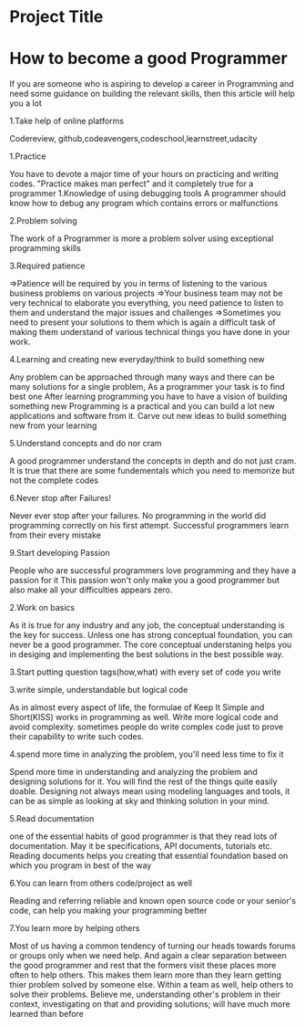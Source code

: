 Project Title
================================



How to become a good Programmer
=======================================
If you are someone who is aspiring to develop a career in Programming and need some guidance on building the relevant skills, then this article will help you a lot


1.Take help of online platforms

Codereview, github,codeavengers,codeschool,learnstreet,udacity

1.Practice

You have to devote a major time of your hours on practicing and writing codes. "Practice makes man perfect" and it completely true for a programmer
1.Knowledge of using debugging tools
A programmer should know how to debug any program which contains errors or malfunctions

2.Problem solving

The work of a Programmer is more a problem solver using exceptional programming skills

3.Required patience

=>Patience will be required by you in terms of listening to the various business problems on various projects
=>Your business team may not be very technical to elaborate you everything, you need patience to listen to them and understand the major issues and challenges
=>Sometimes you need to present your solutions to them which is again a difficult task of making them understand of various technical things you have done in your work.




4.Learning and creating new everyday/think to build something new

Any problem can be approached through many ways and there can be many solutions for a single problem, As a programmer your task is to find best one
After learning programming you have to have a vision of building something new
Programming is a practical and you can build a lot new applications and software from it. Carve out new ideas to build something new from your learning


5.Understand concepts and do nor cram

A good programmer understand the concepts in depth and do not just cram. It is true that there are some fundementals which you need to memorize but not the complete codes 


6.Never stop after Failures!

Never ever stop after your failures. No programming in the world did programming correctly on his first attempt.
Successful programmers learn from their every mistake



9.Start developing Passion

People who are successful programmers love programming and they have a passion for it
This passion won't only make you a good programmer but also make all your difficulties appears zero.

 
2.Work on basics

As it is true for any industry and any job, the conceptual understanding is the key for success. Unless one has strong conceptual foundation, you can never be a good programmer. The core conceptual understaning helps you in desiging and implementing the best solutions in the best possible way.

3.Start putting question tags(how,what) with every set of code you write


3.write simple, understandable but logical code

As in almost every aspect of life, the formulae of Keep It Simple and Short(KISS) works in programming as well. Write more logical code and avoid complexity. sometimes people do write complex code just to prove their capability to write such codes.

4.spend more time in analyzing the problem, you'll need less time to fix it

Spend more time in understanding and analyzing the problem and designing solutions for it. You will find the rest of the things quite easily doable. Designing not always mean using modeling languages and tools, it can be as simple as looking at sky and thinking solution in your mind. 

5.Read documentation

one of the essential habits of good programmer is that they read lots of documentation. May it be specifications, API documents, tutorials etc. Reading documents helps you creating that essential foundation based on which you program in best of the way

6.You can learn from others code/project as well

Reading and referring reliable and known open source code or your senior's code, can help you making your programming better

7.You learn more by helping others

Most of us having a common tendency of turning our heads towards forums or groups only when we need help. And again a clear separation between the good programmer and rest that the formers visit these places more often to help others. This makes them learn more than they learn getting thier problem solved by someone else. Within a team as well, help others to solve their problems. Believe me, understanding other's problem in their context, investigating on that and providing solutions; will have much more learned than before



